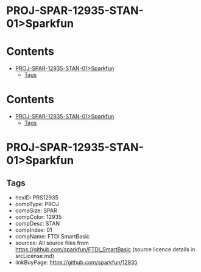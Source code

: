 
PROJ-SPAR-12935-STAN-01>Sparkfun
================================

Contents
========

* [PROJ-SPAR-12935-STAN-01>Sparkfun](#proj-spar-12935-stan-01sparkfun)
	* [Tags](#tags)

Contents
========

* [PROJ-SPAR-12935-STAN-01>Sparkfun](#proj-spar-12935-stan-01sparkfun)
	* [Tags](#tags)

# PROJ-SPAR-12935-STAN-01>Sparkfun

## Tags

- hexID: PRS12935
- oompType: PROJ
- oompSize: SPAR
- oompColor: 12935
- oompDesc: STAN
- oompIndex: 01
- oompName: FTDI SmartBasic
- sources: All source files from https://github.com/sparkfun/FTDI_SmartBasic (source licence details in srcLicense.md)
- linkBuyPage: https://github.com/sparkfun/12935

